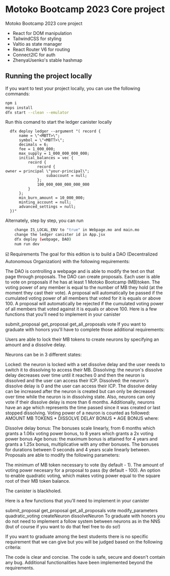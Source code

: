 # Motoko Bootcamp 2023 Core project

Motoko Bootcamp 2023 core project

- React for DOM manipulation
- TailwindCSS for styling
- Valtio as state manager
- React Router V6 for routing
- Connect2IC for auth
- ZhenyaUsenko's stable hashmap

## Running the project locally

If you want to test your project locally, you can use the following commands:

```bash
npm i
mops install
dfx start --clean --emulator
```
Run this comand to start the ledger canister locally

```
  dfx deploy ledger --argument "( record {                     
      name = \"<MBTT>\";                         
      symbol = \"<MBTT>\";                           
      decimals = 6;                                           
      fee = 1_000_000;                                        
      max_supply = 1_000_000_000_000;                         
      initial_balances = vec {                                
          record {                                            
              record {                                        
owner = principal \"your-principal\";   
                  subaccount = null;                                  
              };                                              
              100_000_000_000_000_000                                 
          }                                                   
      };                                                      
      min_burn_amount = 10_000_000;                           
      minting_account = null;                                 
      advanced_settings = null;                               
  })"
  ```

Alternately, step by step, you can run

```bash
    change IS_LOCAL_ENV to "true" in Webpage.mo and main.mo
    change the ledger canister id in App.jsx
    dfx deploy (webpage, DAO)
    num run dev
```


☑️ Requirements
The goal for this edition is to build a DAO (Decentralized Autonomous Organization) with the following requirements:

The DAO is controlling a webpage and is able to modify the text on that page through proposals.
The DAO can create proposals. Each user is able to vote on proposals if he has at least 1 Motoko Bootcamp (MB)token.
The voting power of any member is equal to the number of MB they hold (at the moment they cast their vote).
A proposal will automatically be passed if the cumulated voting power of all members that voted for it is equals or above 100.
A proposal will automatically be rejected if the cumulated voting power of all members that voted against it is equals or above 100.
Here is a few functions that you'll need to implement in your canister

submit_proposal
get_proposal
get_all_proposals
vote
If you want to graduate with honors you'll have to complete those additional requirements:

Users are able to lock their MB tokens to create neurons by specifying an amount and a dissolve delay.

Neurons can be in 3 different states:

Locked: the neuron is locked with a set dissolve delay and the user needs to switch it to dissolving to access their MB.
Dissolving: the neuron's dissolve delay decreases over time until it reaches 0 and then the neuron is dissolved and the user can access their ICP.
Dissolved: the neuron's dissolve delay is 0 and the user can access their ICP. The dissolve delay can be increased after the neuron is created but can only be decreased over time while the neuron is in dissolving state. Also, neurons can only vote if their dissolve delay is more than 6 months. Additionally, neurons have an age which represents the time passed since it was created or last stopped dissolving.
Voting power of a neuron is counted as followed: AMOUNT MB TOKENS * DISSOLVE DELAY BONUS * AGE BONUS where:

Dissolve delay bonus: The bonuses scale linearly, from 6 months which grants a 1.06x voting power bonus, to 8 years which grants a 2x voting power bonus
Age bonus: the maximum bonus is attained for 4 years and grants a 1.25x bonus, multiplicative with any other bonuses. The bonuses for durations between 0 seconds and 4 years scale linearly between.
Proposals are able to modify the following parameters:

The minimum of MB token necessary to vote (by default - 1).
The amount of voting power necesary for a proposal to pass (by default - 100).
An option to enable quadratic voting, which makes voting power equal to the square root of their MB token balance.

The canister is blackholed.

Here is a few functions that you'll need to implement in your canister

submit_proposal
get_proposal
get_all_proposals
vote
modify_parameters
quadratic_voting
createNeuron
dissolveNeuron 
To graduate with honors you do not need to implement a follow system between neurons as in the NNS (but of course if you want to do that feel free to do so!)

If you want to graduate among the best students there is no specific requirement that we can give but you will be judged based on the following criteria:

The code is clear and concise.
The code is safe, secure and doesn't contain any bug.
Additional functionalities have been implemented beyond the requirements.
```